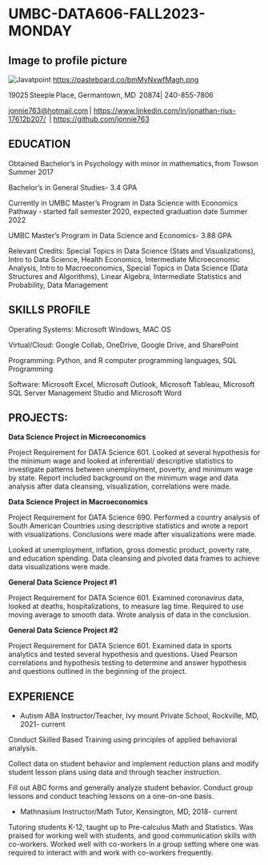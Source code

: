 # UMBC-DATA606-FALL2023-MONDAY

## Image to profile picture 

![Javatpoint]( https://pasteboard.co/bmMyNxwfMagh.png)  https://pasteboard.co/bmMyNxwfMagh.png

19025 Steeple Place, Germantown, MD  20874| 240-855-7806

jonnie763@hotmail.com | https://www.linkedin.com/in/jonathan-rius-17612b207/  | https://github.com/jonnie763

## EDUCATION

Obtained Bachelor’s in Psychology with minor in mathematics, from Towson Summer 2017

Bachelor’s in General Studies- 3.4 GPA

Currently in UMBC Master’s Program in Data Science with Economics Pathway - started fall semester 2020, expected graduation date Summer 2022

UMBC Master’s Program in Data Science and Economics- 3.88 GPA

Relevant Credits: Special Topics in Data Science (Stats and Visualizations), Intro to Data Science, Health Economics, Intermediate Microeconomic Analysis, Intro to Macroeconomics, Special Topics in Data Science (Data Structures and Algorithms), Linear Algebra, Intermediate Statistics and Probability, Data Management

## SKILLS PROFILE

Operating Systems: Microsoft Windows, MAC OS

Virtual/Cloud: Google Collab, OneDrive, Google Drive, and SharePoint

Programming: Python, and R computer programming languages, SQL Programming

Software: Microsoft Excel, Microsoft Outlook, Microsoft Tableau, Microsoft SQL Server Management Studio and Microsoft Word

## PROJECTS:

**Data Science Project in Microeconomics** 

Project Requirement for DATA Science 601. Looked at several hypothesis for the minimum wage and looked at inferential/ descriptive statistics to investigate patterns between unemployment, poverty, and minimum wage by state. Report included background on the minimum wage and data analysis after data cleansing, visualization, correlations were made.

**Data Science Project in Macroeconomics**

Project Requirement for DATA Science 690. Performed a country analysis of South American Countries using descriptive statistics and wrote a report with visualizations. Conclusions were made after visualizations were made.

Looked at unemployment, inflation, gross domestic product, poverty rate, and education spending. Data cleansing and pivoted data frames to achieve data visualizations were made.

**General Data Science Project #1**

Project Requirement for DATA Science 601. Examined coronavirus data, looked at deaths, hospitalizations, to measure lag time. Required to use moving average to smooth data. Wrote analysis of data in the conclusion.

**General Data Science Project #2**

Project Requirement for DATA Science 601. Examined data in sports analytics and tested several hypothesis and questions. Used Pearson correlations and hypothesis testing to determine and answer hypothesis and questions outlined in the beginning of the project.

## EXPERIENCE

- Autism ABA Instructor/Teacher, Ivy mount Private School, Rockville, MD, 2021- current

Conduct Skilled Based Training using principles of applied behavioral analysis.

Collect data on student behavior and implement reduction plans and modify student lesson plans using data and through teacher instruction.

Fill out ABC forms and generally analyze student behavior. Conduct group lessons and conduct teaching lessons on a one-on-one basis.

- Mathnasium Instructor/Math Tutor, Kensington, MD, 2018- current

Tutoring students K-12, taught up to Pre-calculus Math and Statistics. Was praised for working well with students, and good communication skills with co-workers. Worked well with co-workers in a group setting where one was required to interact with and work with co-workers frequently.
